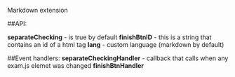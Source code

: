 Markdown extension


##API:

**separateChecking** - is true by default
**finishBtnID** - this is a string that contains an id of a html tag
**lang** - custom language (markdown by default)


##Event handlers:
**separateCheckingHandler** - callback that calls when any exam.js elemet was changed
**finishBtnHandler**
